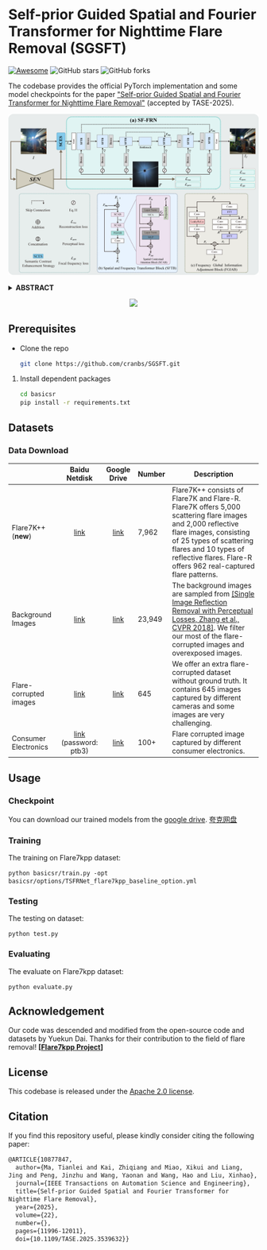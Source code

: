 # Self-prior Guided Spatial and Fourier Transformer for Nighttime Flare Removal (SGSFT)
[![Awesome](https://cdn.rawgit.com/sindresorhus/awesome/d7305f38d29fed78fa85652e3a63e154dd8e8829/media/badge.svg)](https://github.com/sindresorhus/awesome) ![GitHub stars](https://img.shields.io/github/stars/cranbs/SGSFT?color=green)  ![GitHub forks](https://img.shields.io/github/forks/cranbs/SGSFT?color=9cf)

The codebase provides the official PyTorch implementation and some model checkpoints for the paper ["Self-prior Guided Spatial and Fourier Transformer for Nighttime Flare Removal"](https://ieeexplore.ieee.org/abstract/document/10877847) (accepted by TASE-2025).

<p align="center">
  <img src="assert/SGSFT.png" />
</p>

<details>
<summary> <b> ABSTRACT </b> </summary>
>When capturing scenes with intense light sources, extensive flare artifacts often obscure the background and degrade image quality. Most flare removal methods directly process the flare-corrupted image as the optimization target, limiting the model's understanding and generalization in complex real-world scenarios. In this paper, we propose a novel Self-prior Guided Spatial and Fourier Transformer (SGSFT) for nighttime flare removal. Specifically, we first establish a Self-prior Extraction Network to capture inherent priors in different scenes. Subsequently, we introduce a Semantic Contrast Enhancement Strategy to reinforce the semantic irrelevance between flare and light source, enabling the flare removal network to learn pattern differences between them and thus preserve light source. Finally, we build a Spatial and Frequency Flare Removal Network with Spatial Contextual Attention Block (SCAB) and  Frequency Global Information Adjustment Block (FGIAB) to generate flare-free image. SCAB can perceive rich contextual information from self-prior guided regions and infer reasonable content. FGIAB captures global luminance representation in the frequency domain to maintain luminance consistency between the inferred regions and the flare-free areas. Extensive experiments demonstrate that the proposed approach achieves optimal performance in real nighttime scenes and exhibits robust generalization across various flare scenarios captured by different electronic devices.
</details>

<p align="center">
  <img src="assert/experience.png" />
</p>

## Prerequisites

- Clone the repo

  ```bash
  git clone https://github.com/cranbs/SGSFT.git
  ```

1. Install dependent packages

    ```bash
    cd basicsr
    pip install -r requirements.txt
    ```

## Datasets

### Data Download

|                        |                        Baidu Netdisk                         |                         Google Drive                         | Number | Description                                                  |
| :--------------------- | :----------------------------------------------------------: | :----------------------------------------------------------: | :----- | ------------------------------------------------------------ |
| Flare7K++(**new**)     | [link](https://pan.baidu.com/s/1iNomlQuapPdJqtg3_uX_Fg?pwd=nips) | [link](https://drive.google.com/file/d/1PPXWxn7gYvqwHX301SuWmjI7IUUtqxab/view) | 7,962  | Flare7K++ consists of Flare7K and Flare-R. Flare7K offers 5,000 scattering flare images and 2,000 reflective flare images, consisting of 25 types of scattering flares and 10 types of reflective flares. Flare-R offers 962 real-captured flare patterns. |
| Background Images      | [link](https://pan.baidu.com/s/1BYPRCNSsVmn4VvuU4y4C-Q?pwd=zoyv) | [link](https://drive.google.com/file/d/1GNFGWfUbgXfELx5fZtjTjU2qqWnEa-Lr/view) | 23,949 | The background images are sampled from [[Single Image Reflection Removal with Perceptual Losses, Zhang et al., CVPR 2018]](https://people.eecs.berkeley.edu/~cecilia77/project-pages/reflection.html). We filter our most of the flare-corrupted images and overexposed images. |
| Flare-corrupted images | [link](https://pan.baidu.com/s/1bCOOpO3FKBZvI1aezfbFOw?pwd=ears) | [link](https://drive.google.com/file/d/19kLXf8roHoJmxyphYvrCs9zDAXsrL1sU/view?usp=sharing) | 645    | We offer an extra flare-corrupted dataset without ground truth. It contains 645 images captured by different cameras and some images are very challenging. |
| Consumer Electronics   | [link](https://pan.baidu.com/s/1KPjDAvNDaLwdxBgtRGPe2A) (password: ptb3) | [link](https://drive.google.com/drive/folders/1J1fw1BggOP-L1zxF7NV0pYhvuZQsmiWY) | 100+   | Flare corrupted image captured by different consumer electronics. |

## Usage

### Checkpoint

You can download our trained models from  the [google drive](https://drive.google.com/file/d/1rq3z5U3K16Cx7IU6XtTk_UOP-0qbH-Rs/view?usp=drive_link). [夸克网盘](https://pan.quark.cn/s/781306e5761a)

### Training

The training on Flare7kpp dataset:
```
python basicsr/train.py -opt basicsr/options/TSFRNet_flare7kpp_baseline_option.yml
```

### Testing

The testing on dataset:

```
python test.py
```

### Evaluating

The evaluate on Flare7kpp dataset:

```
python evaluate.py
```

## Acknowledgement

Our code was descended and modified from the open-source code and datasets by Yuekun Dai. Thanks for their contribution to the field of flare removal! **[[Flare7kpp Project](https://github.com/ykdai/Flare7K)]**

## License

This codebase is released under the [Apache 2.0 license](LICENSE).

## Citation

If you find this repository useful, please kindly consider citing the following paper:
```
@ARTICLE{10877847,
  author={Ma, Tianlei and Kai, Zhiqiang and Miao, Xikui and Liang, Jing and Peng, Jinzhu and Wang, Yaonan and Wang, Hao and Liu, Xinhao},
  journal={IEEE Transactions on Automation Science and Engineering}, 
  title={Self-prior Guided Spatial and Fourier Transformer for Nighttime Flare Removal}, 
  year={2025},
  volume={22},
  number={},
  pages={11996-12011},
  doi={10.1109/TASE.2025.3539632}}
```
